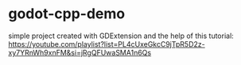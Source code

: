 ﻿# godot-cpp-demo

simple project created with GDExtension and the help of this tutorial: https://youtube.com/playlist?list=PL4cUxeGkcC9jTpR5D2z-xy7YRnWh9xnFM&si=jRgQFUwaSMA1n6Qs

